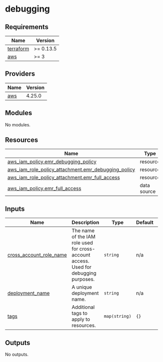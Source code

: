 # debugging

<!-- BEGINNING OF PRE-COMMIT-TERRAFORM DOCS HOOK -->
## Requirements

| Name | Version |
|------|---------|
| <a name="requirement_terraform"></a> [terraform](#requirement\_terraform) | >= 0.13.5 |
| <a name="requirement_aws"></a> [aws](#requirement\_aws) | >= 3 |

## Providers

| Name | Version |
|------|---------|
| <a name="provider_aws"></a> [aws](#provider\_aws) | 4.25.0 |

## Modules

No modules.

## Resources

| Name | Type |
|------|------|
| [aws_iam_policy.emr_debugging_policy](https://registry.terraform.io/providers/hashicorp/aws/latest/docs/resources/iam_policy) | resource |
| [aws_iam_role_policy_attachment.emr_debugging_policy](https://registry.terraform.io/providers/hashicorp/aws/latest/docs/resources/iam_role_policy_attachment) | resource |
| [aws_iam_role_policy_attachment.emr_full_access](https://registry.terraform.io/providers/hashicorp/aws/latest/docs/resources/iam_role_policy_attachment) | resource |
| [aws_iam_policy.emr_full_access](https://registry.terraform.io/providers/hashicorp/aws/latest/docs/data-sources/iam_policy) | data source |

## Inputs

| Name | Description | Type | Default | Required |
|------|-------------|------|---------|:--------:|
| <a name="input_cross_account_role_name"></a> [cross\_account\_role\_name](#input\_cross\_account\_role\_name) | The name of the IAM role used for cross-account access. Used for debugging purposes. | `string` | n/a | yes |
| <a name="input_deployment_name"></a> [deployment\_name](#input\_deployment\_name) | A unique deployment name. | `string` | n/a | yes |
| <a name="input_tags"></a> [tags](#input\_tags) | Additional tags to apply to resources. | `map(string)` | `{}` | no |

## Outputs

No outputs.
<!-- END OF PRE-COMMIT-TERRAFORM DOCS HOOK -->
